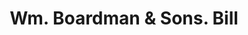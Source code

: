 ---
doi: 10.7916/D82J7PSD
date_other: '1880'
date_other_textual: 1880-1889
form: printed ephemera
genre:
- Invoices
name:
- Wm. Boardman & Sons
object_in_context_url: https://biggert.cul.columbia.edu/items/view/ave_biggert_00081
subject_hierarchical_geographic:
- Hartford, Connecticut, United States
subject_name:
- Wm. Boardman & Sons
title: Wm. Boardman & Sons. Bill
sort_title: Wm. Boardman & Sons. Bill
call_number: ave_biggert_00081
coordinates:
- 41.7625,-72.67416666666666
pid: ave_biggert_00081
identifiers: ave_biggert_00081
thumbnail: https://derivativo-1.library.columbia.edu/iiif/2/ldpd:343018/full/!256,256/0/native.jpg
permalink: /biggert/ave_biggert_00081/
layout: iiif-image-page
---